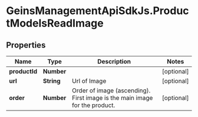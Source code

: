 # GeinsManagementApiSdkJs.ProductModelsReadImage

## Properties

Name | Type | Description | Notes
------------ | ------------- | ------------- | -------------
**productId** | **Number** |  | [optional] 
**url** | **String** | Url of Image | [optional] 
**order** | **Number** | Order of image (ascending). First image is the main image for the product. | [optional] 


